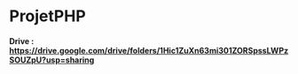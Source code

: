 # ProjetPHP
#### Drive : https://drive.google.com/drive/folders/1Hic1ZuXn63mi301ZORSpssLWPzSOUZpU?usp=sharing

